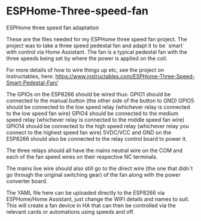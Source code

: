 # ESPHome-Three-speed-fan
ESPHome three speed fan adaptation

These are the files needed for my ESPHome three speed fan project.
The project was to take a three speed pedestal fan and adapt it to be ´smart´ with control via Home Assistant.
The fan is a typical pedestal fan with the three speeds being set by where the power is applied on the coil.

For more details of how to wire things up etc, see the project on Instructables, here:
https://www.instructables.com/ESPHome-Three-Speed-Smart-Pedestal-Fan/

The GPIOs on the ESP8266 should be wired thus:
GPIO1 should be connected to the manual button (the other side of the button to GND)
GPIO5 should be connected to the low speed relay (whichever relay is connected to the low speed fan wire)
GPIO4 should be connected to the medium speed relay (whichever relay is connected to the middle speed fan wire)
GPIO14 should be connected to the high speed relay (whichever relay you connect to the highest speed fan wire)
5VDC/VCC and GND on the ESP8266 should also be connected to the relay control board to power it.

The three relays should all have the mains neutral wire on the COM and each of the fan speed wires on their respective NC terminals.

The mains live wire should also still go to the direct wire (the one that didn´t go through the original switching gear) of the fan along with the power converter board.

The YAML file here can be uploaded directly to the ESP8266 via ESPHome/Home Assistant, just change the WIFI details and names to suit.  This will create a fan device in HA that can then be controlled via the relevant cards or automations using speeds and off.
